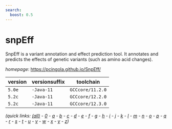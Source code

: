```yaml
---
search:
  boost: 0.5
---
```

# snpEff

SnpEff is a variant annotation and effect prediction tool.  It annotates and predicts the effects of genetic variants (such as amino acid changes).

*homepage*: <https://pcingola.github.io/SnpEff/>

version | versionsuffix | toolchain
--------|---------------|----------
``5.0e`` | ``-Java-11`` | ``GCCcore/11.2.0``
``5.2c`` | ``-Java-11`` | ``GCCcore/12.2.0``
``5.2c`` | ``-Java-11`` | ``GCCcore/12.3.0``


*(quick links: [(all)](../index.md) - [0](../0/index.md) - [a](../a/index.md) - [b](../b/index.md) - [c](../c/index.md) - [d](../d/index.md) - [e](../e/index.md) - [f](../f/index.md) - [g](../g/index.md) - [h](../h/index.md) - [i](../i/index.md) - [j](../j/index.md) - [k](../k/index.md) - [l](../l/index.md) - [m](../m/index.md) - [n](../n/index.md) - [o](../o/index.md) - [p](../p/index.md) - [q](../q/index.md) - [r](../r/index.md) - [s](../s/index.md) - [t](../t/index.md) - [u](../u/index.md) - [v](../v/index.md) - [w](../w/index.md) - [x](../x/index.md) - [y](../y/index.md) - [z](../z/index.md))*

